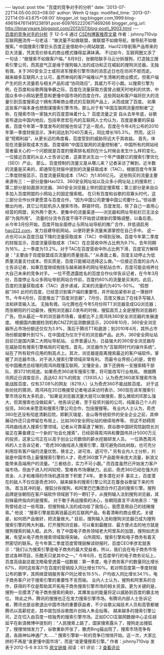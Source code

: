 --- layout: post title: "百度的竞争对手的分析" date:
'2013-07-22T14:05:00.003+08:00' author: Wenh Q tags: modified\_time:
'2013-07-22T14:05:43.675+08:00' blogger\_id:
tag:blogger.com,1999:blog-4961947611491238191.post-6097652220671469266
blogger\_orig\_url:
http://binaryware.blogspot.com/2013/07/blog-post\_9003.html ---
[\
百度的竞争对手的分析](http://blog.csdn.net/johnny710vip/article/details/7538869)
于 12-5-6 通过
[CSDN博客推荐文章](http://blog.csdn.net/) 作者：johnny710vip
互联网圈流传一句老话：“做流量不如做联盟，做联盟不如做导航，做导航不如做搜索。”
中国搜索引擎巨头百度正是借助中小网站联盟、Hao123导航等产品带来的巨大流量，凭其竞价排名的商业模式赚得盆满钵满。
不过如今，互联网圈又添了一句话：“做搜索不如做客户端。”
8月9日，张朝阳联手马云分拆搜狗，打造独立搜索引擎公司，而其底气正是缘于搜狗输入法的成功和正在崛起的搜狗浏览器。无独有偶，关于360安全卫士或将进军搜索引擎市场的消息近日也在坊间不胫而走。
越来越多互联网人士认可，虽然单纯的客户端难以产生清晰的商业模式，但客户端产生的巨大流量若与相关产品形成“协同效应”，其威力不可小觑。以搜索引擎为例，在百度和谷歌两强争霸之际，百度在流量获取方面曾占据天时地利的优势，中国众多中小网站更愿意和更懂中国市场的百度合作。这些网站和客户端将巨大的流量引到百度搜索这个拥有清晰商业模式的互联网产品上，从而成就了百度。
如果这些客户端本身也想图谋搜索引擎市场，那么对于有“中国互联网流量控制者”之称、在搜索市场一家独大的百度意味着什么？
百度流量之变
自从去年年底，谷歌宣布退出中国内地后，包括李彦宏在内的互联网人士均认为，百度是重要的获益者。百度今年第一季度发布的财报也佐证了这一观点。百度在今年4月公布的2010年第一季度财报显示，净利润达到7040万美元，同比增长165.3%。
然而，这只是“短期利益”，从更长远的角度看，百度受到的威胁将远大于其收益。
首先，体现在流量获取成本方面。百度堪称“中国互联网的流量控制者”，中国所有的网站经营者最关心的一个问题就是百度的搜索排名规则在什么时候会发生什么样的变化。一位接近百度的从业人士告诉记者，这甚至派生出一个年产值数亿的搜索引擎优化（SEO）产业。
那么，百度控制的流量又是从哪儿来？记者采访了解到，近半数的流量是买来的，即通常在财报中提到的流量获取成本（TAC）。根据百度今年第二季度财报显示，百度流量获取成本（TAC）为1.856亿元。
这些购买的流量主要来源有三：一部分是像Hao123、360安全网址站以及众多小网址站上的搜索栏；第二部分是如遨游浏览器、360安全浏览器上带的固定搜索框；第三部分是来自众多加入百度网盟的小网站上的固定搜索框。
在只有百度和谷歌的双寡头时代，这三部分合作伙伴更愿意与百度合作，“因为中国公司更懂中国公司要什么。”但谷歌撤出内地，其它公司趁机杀入搜索市场，群狼环伺，百度发现，除了自己一直用心经营的网盟，另外两个更大、更集中的流量渠道——浏览器和网址导航栏已无法全部“为我所用”。
流量的分流令百度不得不开始尝试做新的策略调整，以备后患。从今年3月份开始，百度开始全面停止与网址站导航的推广合作，并低调启用[hao222.com](http://hao222.com/)，发力自建导航网站，以便将更多流量来源掌控在自己手中。
这一点也可以从百度日益下降的流量获取成本（TAC）中得到反映。百度今年第二季度的财报显示，百度流量获取成本（TAC）在总营收中所占比例为9.7%，去年同期为16%，上一季度为13.2%。对于TAC在百度营收中所占比例下滑，百度官方解释是：“主要由于百度联盟成员流量的质量提高。”
“从表面上看，百度主动停止为低质量流量支付成本。但实质是，百度只能被动选择这么做。”一位接近百度的业内人士告诉记者，如果百度继续掏钱与越来越多的网址导航站合作，百度可能会培养壮大自己未来的竞争对手。
一位不愿透露姓名的百度合作伙伴告诉记者，在今年3月份，百度停止与众多网址导航网站合作前，百度约60%的流量是买来的。此后，百度的流量获取成本（TAC）逐步递减，买来的流量约为40%-50%。
“假想敌”360
此时的百度，已经意识到客户端的重要性，并开始加紧弥补这一薄弱环节。今年4月份，百度推出了“百度浏览器”，7月份，百度又推出了在线手写输入法和拼音输入法。
无独有偶，马化腾也在今年5月份将TT浏览器变成QQ浏览器；而张朝阳的行动最快，搜狗浏览器2.0发布的时候，搜狐首页上全是搜狗浏览器的广告。但从最近一年的浏览器市场看，谁都比不上周鸿祎360安全浏览器的发展速度。
根据国内数据检测机构CNZZ的监测数据显示，2009年10月，360安全浏览器所占市场份额还仅仅为3.9%，落后于腾讯TT和遨游；到2010年4月，其所占市场份额就攀升到12%，在中国成为仅次于IE的浏览器产品。此外，360安全网址站目前已是国内第二大网址导航站。
业界普遍认为，日益强大的360安全浏览器存在威胁现有搜索引擎格局的可能性。首先，浏览器作为“互联网时代的操作系统”，站在了所有软件应用的制高点上。其次，浏览器是距离搜索最近的客户端软件。掌握了浏览器市场，对于进入搜索引擎领域非常有利。
而最令业界担心的是，曾担任中国雅虎总经理的周鸿祎既懂互联网，又懂安全，旗下还拥有一支搜索精干部队、原3721的班底。如果奇虎360进军搜索引擎，将可能改写行业格局。
根据腾讯网近日调查显示，高达62.92%的网友（13935人）认为奇虎360进军搜索市场能战胜百度，仅有37.08%的网友（8219人）认为奇虎360不能战胜百度。
对于这些纷扰的猜测，周鸿祎在20日晚接受记者电话采访时表示，360现在进军搜索引擎市场没有太多机会，“如果说浏览器流量大就可以做搜索，那么微软的IE那么强大，但其搜索也没做起来”。他告诉记者，至于投资刘骏的公司，纯属自己个人的投资。360未来愿意和搜索引擎公司合作，包括搜搜等。
有业内人士认为，奇虎360在还没有彻底清剿后院，即剿灭瑞星、金山等传统软件的安全企业之前，其伸展动作还只会停留在布局上，比如360安全网址站的继续培养等。
但这不妨碍周鸿祎曲线进入搜索引擎领域。记者从可靠渠道了解到，原谷歌中国研究院副院长刘骏正在筹备建立一个新的“社会化搜索”，已经获得周鸿祎和曹国伟共计5000万元的投资，这家公司正在以高于创业公司数倍的薪水挖掘研发人员。
一位熟悉周鸿祎的人士告诉记者，“奇虎360曲线进入搜索引擎，既可避免四处树敌，也可充分利用现有客户端的流量优势。换言之，进可攻、退可守。”
另有业内人士分析，刘骏是中国市场上最懂搜索引擎的人才，奇虎360旗下产品能带来庞大流量，新浪又能带来高端用户的流量。“三者结合，实力不可小觑。”
而百度虽然已开始发力客户端市场，但由于进入时间较短，暂难有市场爆破力。此前，奇虎360已经在强大的资金、人才和难得的市场机遇背景下积累了4年。
更多潜在对手
事实上，百度潜在的敌人不仅仅是奇虎360，越来越多的搜索引擎公司正在蚕食谷歌留下来的市场。
首当其冲的是，搜狐分拆搜狗，和阿里巴巴集团合作打造的搜索引擎。搜狗品牌是张朝阳在客户端软件领域嵌下的一颗钉子，从搜狗输入法到搜狗浏览器，其剑锋最终指向的是搜索。
对于敢于再战搜索的决心，张朝阳直言不讳地表示：“搜狗曾经走过一些弯路，但搜狗输入法的成功给了我信心，我愿意用自己的钱赌搜索。”
他说：“搜索引擎是距离钱最近的互联网产品，有着清晰的商业模式。关键是，如何把产品做好，把流量做大。”
目前，搜狗输入法和搜狗浏览器已成为搜狗搜索引擎的两大利器。打开搜狗浏览器，可以看到最醒目、最方便点击的地方就是搜狗搜索的输入框。此外，有了中国电子商务领域老大阿里系的加盟，搜狗如虎添翼，有望从电子商务搜索领域取得突破。
众所周知，搜索引擎和电子商务有着天然密切的联系。在今年第二季度百度管理层解读财报时，百度CEO李彦宏就表示：“我们认为搜索引擎是电子商务的最大受益者。所以，我们会在电子商务市场尝试各种项目，乐酷天只是其中之一。”
今年6月，在百度举行的电子商务论坛上，百度高级副总裁沈皓瑜曾透露一组数据：第一季度，电子商务客户的数量同比增长67%，同时这些客户在百度的营销投入同比增长110%。若对照百度第一季度财报公布的数字，其网络营销服务客户同比增长19.5%，户均收入同比增长34.1%，电子商务客户对于搜索引擎的重要性不言而喻。
业内人士认为，搜狗和阿里系的合作，获得的不仅是帮助其开拓电子商务搜索引擎市场的相关资源。更为关键的是，搜狗一旦摸清了电子商务搜索的奥妙，其爆发出的能量将足以威胁到百度的霸主地位。
除此之外，腾讯的搜搜也正在发力搜索引擎市场。有腾讯内部人士告诉记者，腾讯也是谷歌退出中国市场的重要获益者，不少谷歌尖端技术人员和高管都被腾讯以高薪挖走，其中就包括谷歌图片创始人朱会灿等。
越来越多的搜索引擎公司，正在切入由百度一枝独秀的搜索引擎市场。正如DCCI互联网数据中心主任胡延平在新浪微博中提到的：“人民搜索上路了，国家搜索露头了，搜狗走出搜狐了，搜搜悄悄发力了，谷歌重新开张了，雅虎Bing猫出院了，搜索市场竞争有道，各路神仙神通广大……”
搜索引擎新一轮的竞争已悄悄开始。这一次，大家比拼的不再是“谁更懂中国市场”，而是“谁更懂搜索引擎。”
作者：johnny710vip 发表于2012-5-6 9:33:15
[原文链接](http://blog.csdn.net/johnny710vip/article/details/7538869)
阅读：61 评论：2
[查看评论](http://blog.csdn.net/johnny710vip/article/details/7538869#comments)

